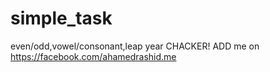 # simple_task
even/odd,vowel/consonant,leap year CHACKER!
ADD me on https://facebook.com/ahamedrashid.me
